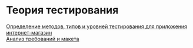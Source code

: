 # Теория тестирования  
[Определение методов, типов и уровней тестирования для приложения интернет-магазин](https://docs.google.com/spreadsheets/d/1Ozxp_uxi9X6y6bdFQqKQoP_BiYzTDksa1jy2jFosCBY/edit?usp=sharing)  
[Анализ требований и макета](https://docs.google.com/spreadsheets/d/18VP8aGfoIXadZwtAICno-4f8GvbH6U7xi0fcZrcH9Xk/edit?usp=sharing)  
